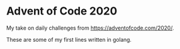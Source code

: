 # Advent of Code 2020

My take on daily challenges from https://adventofcode.com/2020/.

These are some of my first lines written in golang.

